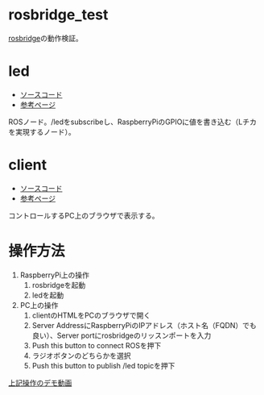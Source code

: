 # rosbridge_test

[rosbridge](https://github.com/RobotWebTools/rosbridge_suite)の動作検証。

# led
- [ソースコード](./catkin_ws/src/led/led/src/led_test.py)  
- [参考ページ](https://wakky.tech/ros3-raspberry-pi-ds4-gpio-led/)

ROSノード。/ledをsubscribeし、RaspberryPiのGPIOに値を書き込む（Lチカを実現するノード）。

# client
- [ソースコード](./client/test.html)
- [参考ページ](https://yoshiaki-toyama.com/ros-web-interface/)

コントロールするPC上のブラウザで表示する。

# 操作方法
1. RaspberryPi上の操作
   1. rosbridgeを起動
   2. ledを起動
1. PC上の操作
   1. clientのHTMLをPCのブラウザで開く
   2. Server AddressにRaspberryPiのIPアドレス（ホスト名（FQDN）でも良い）、Server portにrosbridgeのリッスンポートを入力
   3. Push this button to connect ROSを押下
   4. ラジオボタンのどちらかを選択
   5. Push this button to publish /led topicを押下

[上記操作のデモ動画](./デモ.mp4)
